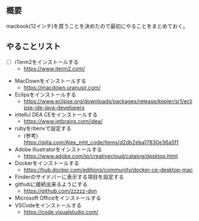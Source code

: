## 概要
macbook(12インチ)を買うことを決めたので最初にやることをまとめておく。
## やることリスト	
* [ ] iTerm2をインストールする
	* https://www.iterm2.com/
* MacDownをインストールする
	* https://macdown.uranusjr.com/
* Eclipsをインストールする
	* https://www.eclipse.org/downloads/packages/release/kepler/sr1/eclipse-ide-java-developers
* intelliJ DEA CEをインストールする
	* https://www.jetbrains.com/idea/
* rubyをrbenvで設定する
	* (参考) https://qiita.com/Alex_mht_code/items/d2db2eba17830e36a5f1
* Adobe Illustratorをインストールする
	* https://www.adobe.com/jp/creativecloud/catalog/desktop.html 
* Dockerをインストールする
	* https://hub.docker.com/editions/community/docker-ce-desktop-mac
* Finderのサイドバーに表示する項目を設定する
* githubに接続出来るようにする
	* https://github.com/zzzzz-don
* Microsoft Officeをインストールする
* VSCodeをインストールする
	* https://code.visualstudio.com/